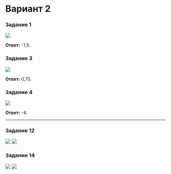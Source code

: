 # Вариант 2

### Задание 1
![](https://raw.githubusercontent.com/BlueRect/egelib-content/main/img/yashchenko_02_01.jpg)

**Ответ:** -1,5.

### Задание 3
![](https://raw.githubusercontent.com/BlueRect/egelib-content/main/img/yashchenko_02_03.jpg)

**Ответ:** 0,75.

### Задание 4
![](https://raw.githubusercontent.com/BlueRect/egelib-content/main/img/yashchenko_02_04.jpg)

**Ответ:** -4.

---

### Задание 12
<gallery>
<img src="https://raw.githubusercontent.com/BlueRect/egelib-content/main/img/yashchenko_02_12_01.jpg">
<img src="https://raw.githubusercontent.com/BlueRect/egelib-content/main/img/yashchenko_02_12_02.jpg">
</gallery>

### Задание 14
<gallery>
<img src="https://raw.githubusercontent.com/BlueRect/egelib-content/main/img/yashchenko_02_14_01.jpg">
<img src="https://raw.githubusercontent.com/BlueRect/egelib-content/main/img/yashchenko_02_14_02.jpg">
</gallery>
